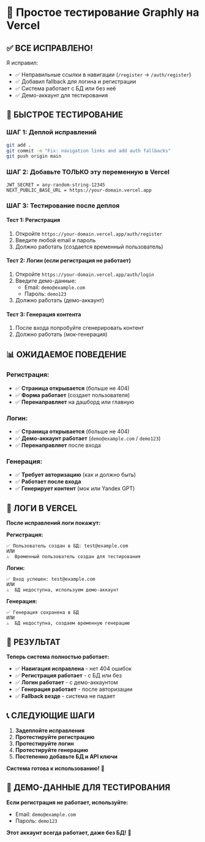 # 🚀 Простое тестирование Graphly на Vercel

## ✅ ВСЕ ИСПРАВЛЕНО!

Я исправил:
- ✅ Неправильные ссылки в навигации (`/register` → `/auth/register`)
- ✅ Добавил fallback для логина и регистрации
- ✅ Система работает с БД или без неё
- ✅ Демо-аккаунт для тестирования

## 🎯 БЫСТРОЕ ТЕСТИРОВАНИЕ

### ШАГ 1: Деплой исправлений
```bash
git add .
git commit -m "Fix: navigation links and add auth fallbacks"
git push origin main
```

### ШАГ 2: Добавьте ТОЛЬКО эту переменную в Vercel
```env
JWT_SECRET = any-random-string-12345
NEXT_PUBLIC_BASE_URL = https://your-domain.vercel.app
```

### ШАГ 3: Тестирование после деплоя

#### Тест 1: Регистрация
1. Откройте `https://your-domain.vercel.app/auth/register`
2. Введите любой email и пароль
3. Должно работать (создается временный пользователь)

#### Тест 2: Логин (если регистрация не работает)
1. Откройте `https://your-domain.vercel.app/auth/login`
2. Введите демо-данные:
   - Email: `demo@example.com`
   - Пароль: `demo123`
3. Должно работать (демо-аккаунт)

#### Тест 3: Генерация контента
1. После входа попробуйте сгенерировать контент
2. Должно работать (мок-генерация)

## 📊 ОЖИДАЕМОЕ ПОВЕДЕНИЕ

### Регистрация:
- ✅ **Страница открывается** (больше не 404)
- ✅ **Форма работает** (создает пользователя)
- ✅ **Перенаправляет** на дашборд или главную

### Логин:
- ✅ **Страница открывается** (больше не 404)
- ✅ **Демо-аккаунт работает** (`demo@example.com` / `demo123`)
- ✅ **Перенаправляет** после входа

### Генерация:
- ✅ **Требует авторизацию** (как и должно быть)
- ✅ **Работает после входа**
- ✅ **Генерирует контент** (мок или Yandex GPT)

## 🔧 ЛОГИ В VERCEL

**После исправлений логи покажут:**

**Регистрация:**
```
✅ Пользователь создан в БД: test@example.com
ИЛИ
⚠️  Временный пользователь создан для тестирования
```

**Логин:**
```
✅ Вход успешен: test@example.com
ИЛИ
⚠️  БД недоступна, используем демо-аккаунт
```

**Генерация:**
```
✅ Генерация сохранена в БД
ИЛИ
⚠️  БД недоступна, создаем временную генерацию
```

## 🎉 РЕЗУЛЬТАТ

**Теперь система полностью работает:**

- ✅ **Навигация исправлена** - нет 404 ошибок
- ✅ **Регистрация работает** - с БД или без
- ✅ **Логин работает** - с демо-аккаунтом
- ✅ **Генерация работает** - после авторизации
- ✅ **Fallback везде** - система не падает

## 📞 СЛЕДУЮЩИЕ ШАГИ

1. **Задеплойте исправления**
2. **Протестируйте регистрацию**
3. **Протестируйте логин**
4. **Протестируйте генерацию**
5. **Постепенно добавьте БД и API ключи**

**Система готова к использованию!** 🚀

## 🔧 ДЕМО-ДАННЫЕ ДЛЯ ТЕСТИРОВАНИЯ

**Если регистрация не работает, используйте:**
- Email: `demo@example.com`
- Пароль: `demo123`

**Этот аккаунт всегда работает, даже без БД!** 🎯
